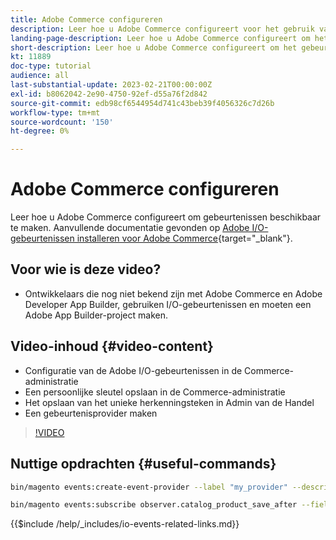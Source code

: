 ```yaml
---
title: Adobe Commerce configureren
description: Leer hoe u Adobe Commerce configureert voor het gebruik van gebeurtenissen in Adobe Developer App Builder.
landing-page-description: Leer hoe u Adobe Commerce configureert om het gebeurtenismechanisme te gebruiken voor gebruik door Adobe Developer App Builder.
short-description: Leer hoe u Adobe Commerce configureert om het gebeurtenismechanisme te gebruiken voor gebruik door Adobe Developer App Builder.
kt: 11889
doc-type: tutorial
audience: all
last-substantial-update: 2023-02-21T00:00:00Z
exl-id: b8062042-2e90-4750-92ef-d55a76f2d842
source-git-commit: edb98cf6544954d741c43beb39f4056326c7d26b
workflow-type: tm+mt
source-wordcount: '150'
ht-degree: 0%

---
```


# Adobe Commerce configureren

Leer hoe u Adobe Commerce configureert om gebeurtenissen beschikbaar te maken. Aanvullende documentatie gevonden op [Adobe I/O-gebeurtenissen installeren voor Adobe Commerce](https://developer.adobe.com/commerce/events/get-started/installation/){target="_blank"}.

## Voor wie is deze video?

* Ontwikkelaars die nog niet bekend zijn met Adobe Commerce en Adobe Developer App Builder, gebruiken I/O-gebeurtenissen en moeten een Adobe App Builder-project maken.

## Video-inhoud {#video-content}

* Configuratie van de Adobe I/O-gebeurtenissen in de Commerce-administratie
* Een persoonlijke sleutel opslaan in de Commerce-administratie
* Het opslaan van het unieke herkenningsteken in Admin van de Handel
* Een gebeurtenisprovider maken

>[!VIDEO](https://video.tv.adobe.com/v/3415799?quality=12&learn=on)

## Nuttige opdrachten {#useful-commands}

```bash
bin/magento events:create-event-provider --label "my_provider" --description "Provides out-of-process extensibility for Adobe Commerce"

bin/magento events:subscribe observer.catalog_product_save_after --fields=name --fields=price
```

{{$include /help/_includes/io-events-related-links.md}}
